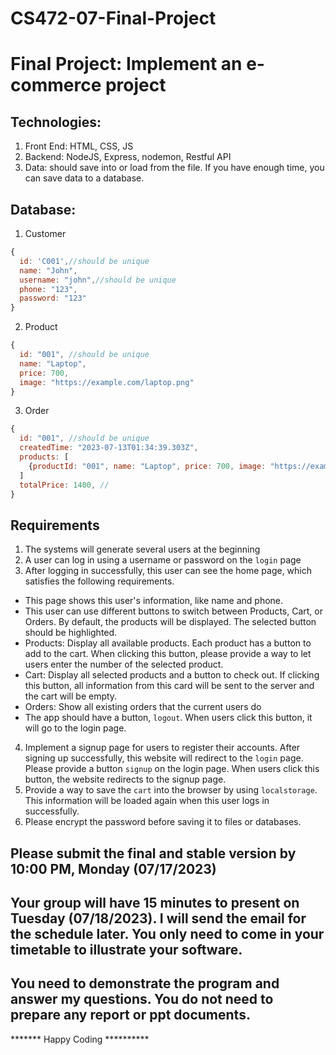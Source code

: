 # CS472-07-Final-Project
# Final Project: Implement an e-commerce project
## Technologies:
1. Front End: HTML, CSS, JS
2. Backend: NodeJS, Express, nodemon, Restful API
3. Data: should save into or load from the file. If you have enough time, you can save data to a database.
## Database:
1. Customer
```JavaScript
{
  id: 'C001',//should be unique
  name: "John",
  username: "john",//should be unique
  phone: "123",
  password: "123"
}
```
2. Product
```JavaScript
{
  id: "001", //should be unique
  name: "Laptop",
  price: 700,
  image: "https://example.com/laptop.png"
}
```
3. Order
```JavaScript
{
  id: "001", //should be unique
  createdTime: "2023-07-13T01:34:39.303Z",
  products: [
    {productId: "001", name: "Laptop", price: 700, image: "https://example.com/laptop.png", quantity: 2}
  ]
  totalPrice: 1400, //
}
```
## Requirements
1. The systems will generate several users at the beginning
2. A user can log in using a username or password on the `login` page
3. After logging in successfully, this user can see the home page, which satisfies the following requirements.
* This page shows this user's information, like name and phone.
* This user can use different buttons to switch between Products, Cart, or Orders. By default, the products will be displayed. The selected button should be highlighted.
* Products: Display all available products. Each product has a button to add to the cart. When clicking this button, please provide a way to let users enter the number of the selected product.
* Cart: Display all selected products and a button to check out. If clicking this button, all information from this card will be sent to the server and the cart will be empty.
* Orders: Show all existing orders that the current users do
* The app should have a button, `logout`. When users click this button, it will go to the login page.
4. Implement a signup page for users to register their accounts. After signing up successfully, this website will redirect to the `login` page. Please provide a button `signup` on the login page. When users click this button, the website redirects to the signup page.
5. Provide a way to save the `cart` into the browser by using `localstorage`. This information will be loaded again when this user logs in successfully.
6. Please encrypt the password before saving it to files or databases.
## Please submit the final and stable version by 10:00 PM, Monday (07/17/2023)
## Your group will have 15 minutes to present on Tuesday (07/18/2023). I will send the email for the schedule later. You only need to come in your timetable to illustrate your software.
## You need to demonstrate the program and answer my questions. You do not need to prepare any report or ppt documents.
******* Happy Coding **********

